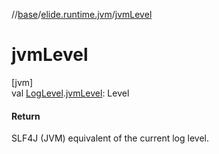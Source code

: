 //[base](../../index.md)/[elide.runtime.jvm](index.md)/[jvmLevel](jvm-level.md)

# jvmLevel

[jvm]\
val [LogLevel](../elide.runtime/-log-level/index.md#456488815%2FExtensions%2F-272498224).[jvmLevel](jvm-level.md): Level

#### Return

SLF4J (JVM) equivalent of the current log level.
